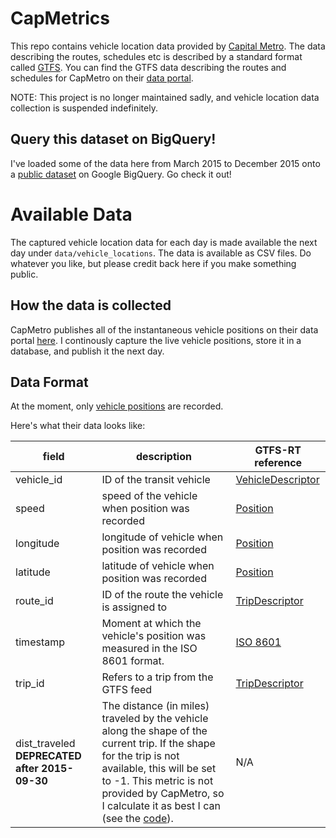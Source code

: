 # CapMetrics
This repo contains vehicle location data provided by [Capital Metro](http://www.capmetro.org/). The data describing the routes, schedules etc is described by a standard format called [GTFS](https://developers.google.com/transit/gtfs/). You can find the GTFS data describing the routes and schedules for CapMetro on their [data portal](https://data.texas.gov/Capital-Metro/Capital-Metro-Google-Transit/r4v4-vz24).

NOTE: This project is no longer maintained sadly, and vehicle location data collection is suspended indefinitely.

## Query this dataset on BigQuery!

I've loaded some of the data here from March 2015 to December 2015 onto a [public dataset](https://bigquery.cloud.google.com/table/capmetrics:capmetrics.vehicle_position) on Google BigQuery. Go check it out!

# Available Data

The captured vehicle location data for each day is made available the next day under `data/vehicle_locations`. The data is available as CSV files. Do whatever you like, but please credit back here if you make something public.

## How the data is collected

CapMetro publishes all of the instantaneous vehicle positions on their data portal [here](https://data.texas.gov/Capital-Metro/Capital-Metro-Veh-Loc-pb/i5qp-g5fd). I continously capture the live vehicle positions, store it in a database, and publish it the next day.

## Data Format
At the moment, only [vehicle positions](https://developers.google.com/transit/gtfs-realtime/reference#VehiclePosition) are recorded.

Here's what their data looks like:

| field | description | GTFS-RT reference |
| --- | --- | --- |
| vehicle_id | ID of the transit vehicle | [VehicleDescriptor](https://developers.google.com/transit/gtfs-realtime/reference#VehicleDescriptor) |
| speed | speed of the vehicle when position was recorded | [Position](https://developers.google.com/transit/gtfs-realtime/reference#Position) |
| longitude | longitude of vehicle when position was recorded | [Position](https://developers.google.com/transit/gtfs-realtime/reference#Position) |
| latitude | latitude of vehicle when position was recorded | [Position](https://developers.google.com/transit/gtfs-realtime/reference#Position) |
| route_id | ID of the route the vehicle is assigned to | [TripDescriptor](https://developers.google.com/transit/gtfs-realtime/reference#TripDescriptor) |
| timestamp | Moment at which the vehicle's position was measured in the ISO 8601 format. | [ISO 8601](https://en.wikipedia.org/wiki/ISO_8601) |
| trip_id | Refers to a trip from the GTFS feed | [TripDescriptor](https://developers.google.com/transit/gtfs-realtime/reference#TripDescriptor) |
| dist_traveled **DEPRECATED after 2015-09-30** | The distance (in miles) traveled by the vehicle along the shape of the current trip. If the shape for the trip is not available, this will be set to -1. This metric is not provided by CapMetro, so I calculate it as best I can (see the [code](https://github.com/scascketta/capmetrics/blob/5225ecf417fa641fbc4c65bb0d12986f534dd00f/metrics.py#L89-L101)). | N/A |
